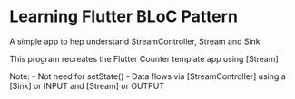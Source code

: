 # Learning Flutter BLoC Pattern

A simple app to hep understand StreamController, Stream and Sink

This program recreates the Flutter Counter template app using [Stream]

Note:
 	- Not need for setState()
 	- Data flows via [StreamController] using a [Sink] or INPUT and [Stream] or OUTPUT
